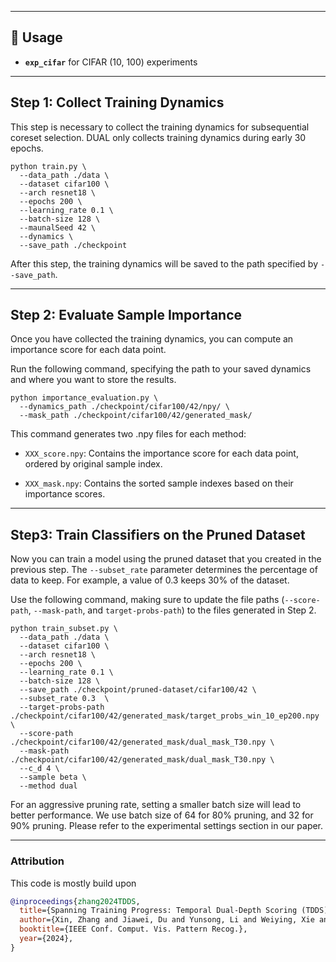 
---
## 🚀 Usage  
- **`exp_cifar`** for CIFAR (10, 100) experiments  

---
## Step 1: Collect Training Dynamics

This step is necessary to collect the training dynamics for subsequential coreset selection. DUAL only collects training dynamics during early 30 epochs.

```
python train.py \
  --data_path ./data \
  --dataset cifar100 \
  --arch resnet18 \
  --epochs 200 \
  --learning_rate 0.1 \
  --batch-size 128 \
  --maunalSeed 42 \
  --dynamics \
  --save_path ./checkpoint
```

After this step, the training dynamics will be saved to the path specified by `--save_path`.

---

## Step 2: Evaluate Sample Importance

Once you have collected the training dynamics, you can compute an importance score for each data point. 

Run the following command, specifying the path to your saved dynamics and where you want to store the results.

```
python importance_evaluation.py \
  --dynamics_path ./checkpoint/cifar100/42/npy/ \
  --mask_path ./checkpoint/cifar100/42/generated_mask/
```
This command generates two .npy files for each method:

- `XXX_score.npy`: Contains the importance score for each data point, ordered by original sample index.

- `XXX_mask.npy`: Contains the sorted sample indexes based on their importance scores.


---

## Step3: Train Classifiers on the Pruned Dataset

Now you can train a model using the pruned dataset that you created in the previous step. The `--subset_rate` parameter determines the percentage of data to keep. For example, a value of 0.3 keeps 30% of the dataset.

Use the following command, making sure to update the file paths (`--score-path`, `--mask-path`, and `target-probs-path`) to the files generated in Step 2.

```
python train_subset.py \
  --data_path ./data \
  --dataset cifar100 \
  --arch resnet18 \
  --epochs 200 \
  --learning_rate 0.1 \
  --batch-size 128 \
  --save_path ./checkpoint/pruned-dataset/cifar100/42 \
  --subset_rate 0.3  \
  --target-probs-path ./checkpoint/cifar100/42/generated_mask/target_probs_win_10_ep200.npy \
  --score-path ./checkpoint/cifar100/42/generated_mask/dual_mask_T30.npy \
  --mask-path ./checkpoint/cifar100/42/generated_mask/dual_mask_T30.npy \
  --c_d 4 \
  --sample beta \
  --method dual
```


For an aggressive pruning rate, setting a smaller batch size will lead to better performance. We use batch size of 64 for 80% pruning, and 32 for 90% pruning. Please refer to the experimental settings section in our paper.




---
### Attribution

This code is mostly build upon 
```bibtex
@inproceedings{zhang2024TDDS,
  title={Spanning Training Progress: Temporal Dual-Depth Scoring (TDDS) for Enhanced Dataset Pruning},
  author={Xin, Zhang and Jiawei, Du and Yunsong, Li and Weiying, Xie and Joey Tianyi Zhou},
  booktitle={IEEE Conf. Comput. Vis. Pattern Recog.},
  year={2024},
}
```
